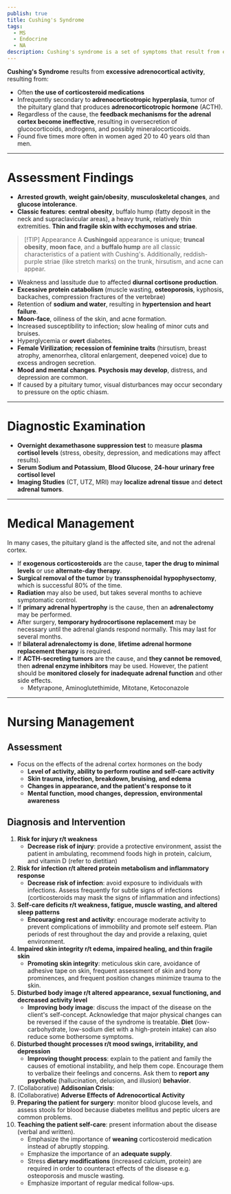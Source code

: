 ```yaml
---
publish: true
title: Cushing's Syndrome
tags:
  - MS
  - Endocrine
  - NA
description: Cushing's syndrome is a set of symptoms that result from excessive adrenocortical activity from various etiologies, including exogenous administration of corticosteroids, secretory tumors, and failing feedback mechanisms.
---
```

**Cushing's Syndrome** results from **excessive adrenocortical activity**, resulting from:
- Often **the use of corticosteroid medications**
- Infrequently secondary to **adrenocorticotropic hyperplasia**, tumor of the pituitary gland that produces **adrenocorticotropic hormone** (ACTH).
- Regardless of the cause, the **feedback mechanisms for the adrenal cortex become ineffective**, resulting in oversecretion of glucocorticoids, androgens, and possibly mineralocorticoids.
- Found five times more often in women aged 20 to 40 years old than men.

___

# Assessment Findings
- **Arrested growth**, **weight gain/obesity**, **musculoskeletal changes**, and **glucose intolerance**.
- **Classic features**: **central obesity**, buffalo hump (fatty deposit in the neck and supraclavicular areas), a heavy trunk, relatively thin extremities. **Thin and fragile skin with ecchymoses and striae**.

>[!TIP] Appearance
>A **Cushingoid** appearance is unique; **truncal obesity**, **moon face**, and a **buffalo hump** are all classic characteristics of a patient with Cushing's. Additionally, reddish-purple striae (like stretch marks) on the trunk, hirsutism, and acne can appear.

- Weakness and lassitude due to affected **diurnal cortisone production**.
- **Excessive protein catabolism** (muscle wasting, **osteoporosis**, kyphosis, backaches, compression fractures of the vertebrae)
- Retention of **sodium and water**, resulting in **hypertension and heart failure**.
- **Moon-face**, oiliness of the skin, and acne formation.
- Increased susceptibility to infection; slow healing of minor cuts and bruises.
- Hyperglycemia or **overt** diabetes.
- **Female Virilization**; **recession of feminine traits** (hirsutism, breast atrophy, amenorrhea, clitoral enlargement, deepened voice) due to excess androgen secretion.
- **Mood and mental changes**. **Psychosis may develop**, distress, and depression are common.
- If caused by a pituitary tumor, visual disturbances may occur secondary to pressure on the optic chiasm.

___

# Diagnostic Examination
- **Overnight dexamethasone suppression test** to measure **plasma cortisol levels** (stress, obesity, depression, and medications may affect results).
- **Serum Sodium and Potassium**, **Blood Glucose**, **24-hour urinary free cortisol level**
- **Imaging Studies** (CT, UTZ, MRI) may **localize adrenal tissue** and **detect adrenal tumors**.

___

# Medical Management
In many cases, the pituitary gland is the affected site, and not the adrenal cortex.
- If **exogenous corticosteroids** are the cause, **taper the drug to minimal levels** or use **alternate-day therapy**.
- **Surgical removal of the tumor** by **transsphenoidal hypophysectomy**, which is successful 80% of the time.
- **Radiation** may also be used, but takes several months to achieve symptomatic control.
- If **primary adrenal hypertrophy** is the cause, then an **adrenalectomy** may be performed.
- After surgery, **temporary hydrocortisone replacement** may be necessary until the adrenal glands respond normally. This may last for several months.
- If **bilateral adrenalectomy is done**, **lifetime adrenal hormone replacement therapy** is required.
- If **ACTH-secreting tumors** are the cause, and **they cannot be removed**, then **adrenal enzyme inhibitors** may be used. However, the patient should be **monitored closely for inadequate adrenal function** and other side effects.
	- Metyrapone, Aminoglutethimide, Mitotane, Ketoconazole

___

# Nursing Management
## Assessment
- Focus on the effects of the adrenal cortex hormones on the body
	- **Level of activity, ability to perform routine and self-care activity**
	- **Skin trauma, infection, breakdown, bruising, and edema**
	- **Changes in appearance, and the patient's response to it**
	- **Mental function, mood changes, depression, environmental awareness**
## Diagnosis and Intervention
1. **Risk for injury r/t weakness**
	- **Decrease risk of injury**: provide a protective environment, assist the patient in ambulating, recommend foods high in protein, calcium, and vitamin D (refer to dietitian)
2. **Risk for infection r/t altered protein metabolism and inflammatory response**
	- **Decrease risk of infection**: avoid exposure to individuals with infections. Assess frequently for subtle signs of infections (corticosteroids may mask the signs of inflammation and infections)
3. **Self-care deficits r/t weakness, fatigue, muscle wasting, and altered sleep patterns**
	- **Encouraging rest and activity**: encourage moderate activity to prevent complications of immobility and promote self esteem. Plan periods of rest throughout the day and provide a relaxing, quiet environment.
4. **Impaired skin integrity r/t edema, impaired healing, and thin fragile skin**
	- **Promoting skin integrity**: meticulous skin care, avoidance of adhesive tape on skin, frequent assessment of skin and bony prominences, and frequent position changes minimize trauma to the skin.
5. **Disturbed body image r/t altered appearance, sexual functioning, and decreased activity level**
	- **Improving body image**: discuss the impact of the disease on the client's self-concept. Acknowledge that major physical changes can be reversed if the cause of the syndrome is treatable. **Diet** (low-carbohydrate, low-sodium diet with a high-protein intake) can also reduce some bothersome symptoms.
6. **Disturbed thought processes r/t mood swings, irritability, and depression**
	- **Improving thought process**: explain to the patient and family the causes of emotional instability, and help them cope. Encourage them to verbalize their feelings and concerns. Ask them to **report any psychotic** (hallucination, delusion, and illusion) **behavior**.
7. (Collaborative) **Addisonian Crisis**:
8. (Collaborative) **Adverse Effects of Adrenocortical Activity**
9. **Preparing the patient for surgery**: monitor blood glucose levels, and assess stools for blood because diabetes mellitus and peptic ulcers are common problems.
10. **Teaching the patient self-care**: present information about the disease (verbal and written).
	- Emphasize the importance of **weaning** corticosteroid medication instead of abruptly stopping.
	- Emphasize the importance of an **adequate supply**.
	- Stress **dietary modifications** (increased calcium, protein) are required in order to counteract effects of the disease e.g. osteoporosis and muscle wasting.
	- Emphasize important of regular medical follow-ups.
